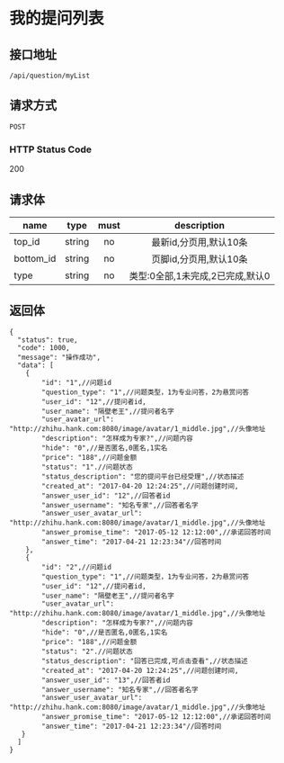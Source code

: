# 我的提问列表

## 接口地址

`/api/question/myList`

## 请求方式

`POST`

### HTTP Status Code

200

## 请求体

| name     | type     | must     | description |
|----------|:--------:|:--------:|:--------:|
| top_id   | string   | no      | 最新id,分页用,默认10条 |
| bottom_id   | string   | no      | 页脚id,分页用,默认10条 |
| type   | string   | no      | 类型:0全部,1未完成,2已完成,默认0 |


## 返回体

```json5
{
  "status": true,
  "code": 1000,
  "message": "操作成功",
  "data": [
    {
        "id": "1",//问题id
        "question_type": "1",//问题类型，1为专业问答，2为悬赏问答
        "user_id": "12",//提问者id,
        "user_name": "隔壁老王",//提问者名字
        "user_avatar_url": "http://zhihu.hank.com:8080/image/avatar/1_middle.jpg",//头像地址
        "description": "怎样成为专家?",//问题内容
        "hide": "0",//是否匿名,0匿名,1实名
        "price": "188",//问题金额
        "status": "1".//问题状态
        "status_description": "您的提问平台已经受理",//状态描述
        "created_at": "2017-04-20 12:24:25",//问题创建时间,
        "answer_user_id": "12",//回答者id
        "answer_username": "知名专家",//回答者名字
        "answer_user_avatar_url": "http://zhihu.hank.com:8080/image/avatar/1_middle.jpg",//头像地址
        "answer_promise_time": "2017-05-12 12:12:00",//承诺回答时间
        "answer_time": "2017-04-21 12:23:34"//回答时间
    },
    {
        "id": "2",//问题id
        "question_type": "1",//问题类型，1为专业问答，2为悬赏问答
        "user_id": "12",//提问者id,
        "user_name": "隔壁老王",//提问者名字
        "user_avatar_url": "http://zhihu.hank.com:8080/image/avatar/1_middle.jpg",//头像地址
        "description": "怎样成为专家?",//问题内容
        "hide": "0",//是否匿名,0匿名,1实名
        "price": "188",//问题金额
        "status": "2".//问题状态
        "status_description": "回答已完成,可点击查看",//状态描述
        "created_at": "2017-04-20 12:24:25",//问题创建时间,
        "answer_user_id": "13",//回答者id
        "answer_username": "知名专家",//回答者名字
        "answer_user_avatar_url": "http://zhihu.hank.com:8080/image/avatar/1_middle.jpg",//头像地址
        "answer_promise_time": "2017-05-12 12:12:00",//承诺回答时间
        "answer_time": "2017-04-21 12:23:34"//回答时间    
   }
  ]
}
``` 
